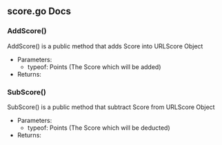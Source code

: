 ## score.go Docs

### AddScore()

AddScore() is a public method that adds Score into URLScore Object

- Parameters:
  - typeof: Points (The Score which will be added)
- Returns:

### SubScore()

SubScore() is a public method that subtract Score from URLScore Object

- Parameters:
  - typeof: Points (The Score which will be deducted)
- Returns:

